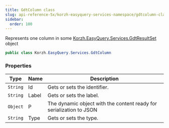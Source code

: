 ```yaml
---
title: GdtColumn class
slug: api-reference-5x/korzh-easyquery-services-namespace/gdtcolumn-class
sidebar:
  order: 100
---
```


Represents one column in some [Korzh.EasyQuery.Services.GdtResultSet](/easyquery/docs/api-reference-5x/korzh-easyquery-services-namespace/gdtresultset-class) object
```csharp
public class Korzh.EasyQuery.Services.GdtColumn

```

### Properties

| Type | Name | Description | 
| --- | --- | --- | 
| `String` | Id | Gets or sets the identifier. | 
| `String` | Label | Gets or sets the label. | 
| `Object` | P | The dynamic object with the content ready for serialization to JSON | 
| `String` | Type | Gets or sets the type. |
